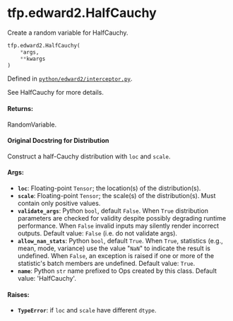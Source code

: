 <div itemscope itemtype="http://developers.google.com/ReferenceObject">
<meta itemprop="name" content="tfp.edward2.HalfCauchy" />
<meta itemprop="path" content="Stable" />
</div>

# tfp.edward2.HalfCauchy

Create a random variable for HalfCauchy.

``` python
tfp.edward2.HalfCauchy(
    *args,
    **kwargs
)
```



Defined in [`python/edward2/interceptor.py`](https://github.com/tensorflow/probability/tree/master/tensorflow_probability/python/edward2/interceptor.py).

<!-- Placeholder for "Used in" -->

See HalfCauchy for more details.

#### Returns:
RandomVariable.


#### Original Docstring for Distribution

Construct a half-Cauchy distribution with `loc` and `scale`.

#### Args:

* <b>`loc`</b>: Floating-point `Tensor`; the location(s) of the distribution(s).
* <b>`scale`</b>: Floating-point `Tensor`; the scale(s) of the distribution(s).
  Must contain only positive values.
* <b>`validate_args`</b>: Python `bool`, default `False`. When `True` distribution
  parameters are checked for validity despite possibly degrading runtime
  performance. When `False` invalid inputs may silently render incorrect
  outputs. Default value: `False` (i.e. do not validate args).
* <b>`allow_nan_stats`</b>: Python `bool`, default `True`. When `True`, statistics
  (e.g., mean, mode, variance) use the value "`NaN`" to indicate the
  result is undefined. When `False`, an exception is raised if one or
  more of the statistic's batch members are undefined.
  Default value: `True`.
* <b>`name`</b>: Python `str` name prefixed to Ops created by this class.
  Default value: 'HalfCauchy'.


#### Raises:

* <b>`TypeError`</b>: if `loc` and `scale` have different `dtype`.